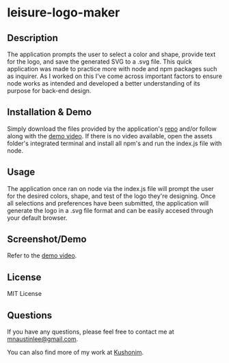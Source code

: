 # leisure-logo-maker
## Description
The application prompts the user to select a color and shape, provide text for the logo, and save the generated SVG to a .svg file. This quick application was made to practice more with node and npm packages such as inquirer. As I worked on this I've come across important factors to ensure node works as intended and developed a better understanding of its purpose for back-end design.

## Installation & Demo
Simply download the files provided by the application's [repo](https://github.com/Kushonim/leisure-logo-maker) and/or follow along with the [demo video](https://drive.google.com/file/d/1a0Ptasa9O9Pwt0JmXHBCyswtt5eXNcVh/view). If there is no video available, open the assets folder's integrated terminal and install all npm's and run the index.js file with node.

## Usage
The application once ran on node via the index.js file will prompt the user for the desired colors, shape, and test of the logo they're designing. Once all selections and preferences have been submitted, the application will generate the logo in a .svg file format and can be easily accesed through your default browser.

## Screenshot/Demo
Refer to the [demo video](https://drive.google.com/file/d/1a0Ptasa9O9Pwt0JmXHBCyswtt5eXNcVh/view).

## License
MIT License

## Questions
If you have any questions, please feel free to contact me at [mnaustinlee@gmail.com](mailto:mnaustinlee@gmail.com). 

You can also find more of my work at [Kushonim](https://github.com/Kushonim).
